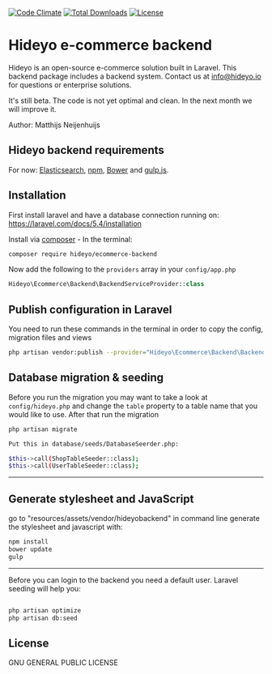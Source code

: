 [![Code Climate](https://codeclimate.com/github/hideyo/ecommerce-backend.png)](https://codeclimate.com/github/hideyo/ecommerce-backend)
<a href="https://packagist.org/packages/hideyo/ecommerce-backend"><img src="https://poser.pugx.org/hideyo/ecommerce-backend/d/total.svg" alt="Total Downloads"></a>
<a href="https://packagist.org/packages/hideyo/ecommerce-backend"><img src="https://poser.pugx.org/hideyo/ecommerce-backend/license.svg" alt="License"></a>
# Hideyo e-commerce backend
Hideyo is an open-source e-commerce solution built in Laravel. This backend package includes a backend system. Contact us at info@hideyo.io for questions or enterprise solutions. 

It's still beta. The code is not yet optimal and clean. In the next month we will improve it. 

Author: Matthijs Neijenhuijs


## Hideyo backend requirements

For now: <a href="https://www.elastic.co/">Elasticsearch</a>, <a href="https://www.npmjs.com/">npm</a>, <a href="https://bower.io/">Bower</a> and <a href="http://gulpjs.com/">gulp.js</a>. 


## Installation

First install laravel and have a database connection running on: https://laravel.com/docs/5.4/installation

Install via [composer](https://getcomposer.org/) - In the terminal:
```bash
composer require hideyo/ecommerce-backend
```

Now add the following to the `providers` array in your `config/app.php`
```php
Hideyo\Ecommerce\Backend\BackendServiceProvider::class
```

## Publish configuration in Laravel

You need to run these commands in the terminal in order to copy the config, migration files and views
```bash
php artisan vendor:publish --provider="Hideyo\Ecommerce\Backend\BackendServiceProvider"
```

## Database migration & seeding
Before you run the migration you may want to take a look at `config/hideyo.php` and change the `table` property to a table name that you would like to use. After that run the migration 
```bash
php artisan migrate

Put this in database/seeds/DatabaseSeerder.php:

$this->call(ShopTableSeeder::class);
$this->call(UserTableSeeder::class);


```

----

## Generate stylesheet and JavaScript

go to "resources/assets/vendor/hideyobackend" in command line generate the stylesheet and javascript with:
```bash
npm install
bower update
gulp 
```

---


Before you can login to the backend you need a default user. Laravel seeding will help you: 
```bash

php artisan optimize
php artisan db:seed 
```

## License

GNU GENERAL PUBLIC LICENSE
